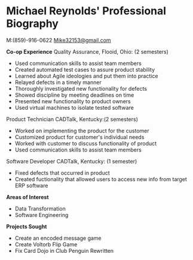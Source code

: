 # Michael Reynolds' Professional Biography
M:(859)-916-0622 
Mike32153@gmail.com

**Co-op Experience**
Quality Assurance, Flooid, Ohio: (2 semesters)
- Used communication skills to assist team members
- Created automated test cases to assure product stability
- Learned about Agile ideologies and put them into practice
- Relayed defects in a timely manner
- Thoroughly investigated new functionality for defects
- Showed discipline by meeting deadlines on time
- Presented new functionality to product owners
- Used virtual machines to isolate tested software

Product Technician CADTalk, Kentucky:(2 semesters)
- Worked on implementing the product for the customer
- Customized product for customer's individual needs
- Worked with customer to discuss functionality of product
- Used communication skills to assist team members

Software Developer CADTalk, Kentucky: (1 semester)
- Fixed defects that occurred in product
- Created fuctionality that allowed users to access new info from target ERP software

**Areas of Interest**
- Data Transformation
- Software Engineering
 
**Projects Sought**
- Create an encoded message game 
- Create Voltorb Flip Game
- Fix Card Dojo in Club Penguin Rewritten